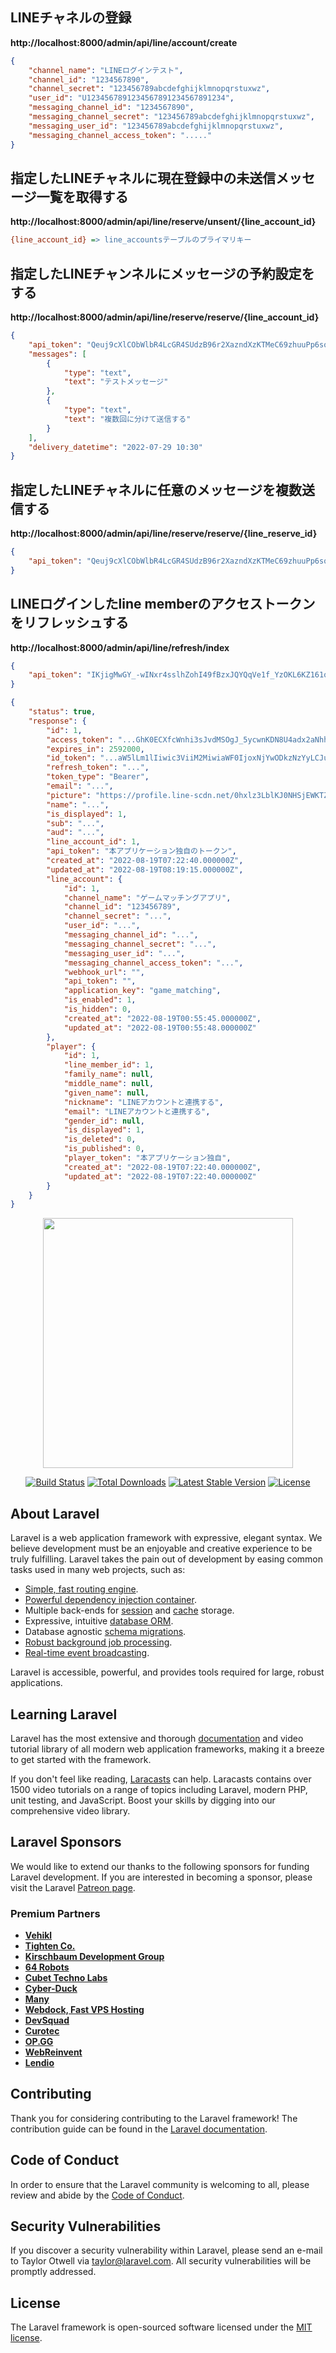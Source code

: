 
## LINEチャネルの登録

**http://localhost:8000/admin/api/line/account/create**

```post.json
{
    "channel_name": "LINEログインテスト",
    "channel_id": "1234567890",
    "channel_secret": "123456789abcdefghijklmnopqrstuxwz",
    "user_id": "U1234567891234567891234567891234",
    "messaging_channel_id": "1234567890",
    "messaging_channel_secret": "123456789abcdefghijklmnopqrstuxwz",
    "messaging_user_id": "123456789abcdefghijklmnopqrstuxwz",
    "messaging_channel_access_token": "....."
}
```

## 指定したLINEチャネルに現在登録中の未送信メッセージ一覧を取得する

**http://localhost:8000/admin/api/line/reserve/unsent/{line_account_id}**  

```ini
{line_account_id} => line_accountsテーブルのプライマリキー
```



## 指定したLINEチャンネルにメッセージの予約設定をする

**http://localhost:8000/admin/api/line/reserve/reserve/{line_account_id}**

```post.json
{
    "api_token": "Qeuj9cXlCObWlbR4LcGR4SUdzB96r2XazndXzKTMeC69zhuuPp6soxIPdOttJwMEhnV81qs5PAvJtuX_tgtyJEkkblsLMFH2",
    "messages": [
        {
            "type": "text",
            "text": "テストメッセージ"
        },
        {
            "type": "text",
            "text": "複数回に分けて送信する"
        }
    ],
    "delivery_datetime": "2022-07-29 10:30"
}
```

## 指定したLINEチャネルに任意のメッセージを複数送信する

**http://localhost:8000/admin/api/line/reserve/reserve/{line_reserve_id}**

```post.json
{
    "api_token": "Qeuj9cXlCObWlbR4LcGR4SUdzB96r2XazndXzKTMeC69zhuuPp6soxIPdOttJwMEhnV81qs5PAvJtuX_tgtyJEkkblsLMFH2"
}
```


## LINEログインしたline memberのアクセストークンをリフレッシュする
**http://localhost:8000/admin/api/line/refresh/index**

```post.json
{
    "api_token": "IKjigMwGY_-wINxr4sslhZohI49fBzxJQYQqVe1f_YzOKL6KZ161qAGDwzGsrW_6"
}
```

```response.json
{
    "status": true,
    "response": {
        "id": 1,
        "access_token": "...GhK0ECXfcWnhi3sJvdMSOgJ_5ycwnKDN8U4adx2aNhhDe__BG8Je04eqGaPB6nu6O...",
        "expires_in": 2592000,
        "id_token": "...aW5lLm1lIiwic3ViiM2MiwiaWF0IjoxNjYwODkzNzYyLCJub25jZSI6IjcwMDg5YTQyODRkNWNiNzhhZWIxZGY5ZWIxOTViMmM2YzExYjI0YmJhYmIwNDY4ZDJkM2I1MmE5YjhhNjNmNjciLCJhbXIiOlsibGluZXNzbyJdLCJuYW1lIjoiU2VuYmlraSBBa2lmdW1pIiwicGljdHVyZSI6Imh0dHBzOi8vcHJvZmlsZS5saW5lLXNjZG4ubmV0LzBoeGx6M0xibEtKME5IU2pFV0tUWllGSHNQS1M0d1pDRUxQeVZ0SkRGTEtYdGpjMmtTZW5nNGNHSlBLWEZpZTJZZGVTVTdkallkZTNwdSIsImVtYWlsIjoiYWtpZnVtaS5zZW5iaWtpLjEyMDlAZ...",
        "refresh_token": "...",
        "token_type": "Bearer",
        "email": "...",
        "picture": "https://profile.line-scdn.net/0hxlz3LblKJ0NHSjEWKTZYFHsPKS4wZCELPyVtJDFLKXtjc2kSeng4cGJPKXFie2YdeSU7djYde3pu",
        "name": "...",
        "is_displayed": 1,
        "sub": "...",
        "aud": "...",
        "line_account_id": 1,
        "api_token": "本アプリケーション独自のトークン",
        "created_at": "2022-08-19T07:22:40.000000Z",
        "updated_at": "2022-08-19T08:19:15.000000Z",
        "line_account": {
            "id": 1,
            "channel_name": "ゲームマッチングアプリ",
            "channel_id": "123456789",
            "channel_secret": "...",
            "user_id": "...",
            "messaging_channel_id": "...",
            "messaging_channel_secret": "...",
            "messaging_user_id": "...",
            "messaging_channel_access_token": "...",
            "webhook_url": "",
            "api_token": "",
            "application_key": "game_matching",
            "is_enabled": 1,
            "is_hidden": 0,
            "created_at": "2022-08-19T00:55:45.000000Z",
            "updated_at": "2022-08-19T00:55:48.000000Z"
        },
        "player": {
            "id": 1,
            "line_member_id": 1,
            "family_name": null,
            "middle_name": null,
            "given_name": null,
            "nickname": "LINEアカウントと連携する",
            "email": "LINEアカウントと連携する",
            "gender_id": null,
            "is_displayed": 1,
            "is_deleted": 0,
            "is_published": 0,
            "player_token": "本アプリケーション独自",
            "created_at": "2022-08-19T07:22:40.000000Z",
            "updated_at": "2022-08-19T07:22:40.000000Z"
        }
    }
}
```



<p align="center"><a href="https://laravel.com" target="_blank"><img src="https://raw.githubusercontent.com/laravel/art/master/logo-lockup/5%20SVG/2%20CMYK/1%20Full%20Color/laravel-logolockup-cmyk-red.svg" width="400"></a></p>

<p align="center">
<a href="https://travis-ci.org/laravel/framework"><img src="https://travis-ci.org/laravel/framework.svg" alt="Build Status"></a>
<a href="https://packagist.org/packages/laravel/framework"><img src="https://img.shields.io/packagist/dt/laravel/framework" alt="Total Downloads"></a>
<a href="https://packagist.org/packages/laravel/framework"><img src="https://img.shields.io/packagist/v/laravel/framework" alt="Latest Stable Version"></a>
<a href="https://packagist.org/packages/laravel/framework"><img src="https://img.shields.io/packagist/l/laravel/framework" alt="License"></a>
</p>

## About Laravel

Laravel is a web application framework with expressive, elegant syntax. We believe development must be an enjoyable and creative experience to be truly fulfilling. Laravel takes the pain out of development by easing common tasks used in many web projects, such as:

- [Simple, fast routing engine](https://laravel.com/docs/routing).
- [Powerful dependency injection container](https://laravel.com/docs/container).
- Multiple back-ends for [session](https://laravel.com/docs/session) and [cache](https://laravel.com/docs/cache) storage.
- Expressive, intuitive [database ORM](https://laravel.com/docs/eloquent).
- Database agnostic [schema migrations](https://laravel.com/docs/migrations).
- [Robust background job processing](https://laravel.com/docs/queues).
- [Real-time event broadcasting](https://laravel.com/docs/broadcasting).

Laravel is accessible, powerful, and provides tools required for large, robust applications.

## Learning Laravel

Laravel has the most extensive and thorough [documentation](https://laravel.com/docs) and video tutorial library of all modern web application frameworks, making it a breeze to get started with the framework.

If you don't feel like reading, [Laracasts](https://laracasts.com) can help. Laracasts contains over 1500 video tutorials on a range of topics including Laravel, modern PHP, unit testing, and JavaScript. Boost your skills by digging into our comprehensive video library.

## Laravel Sponsors

We would like to extend our thanks to the following sponsors for funding Laravel development. If you are interested in becoming a sponsor, please visit the Laravel [Patreon page](https://patreon.com/taylorotwell).

### Premium Partners

- **[Vehikl](https://vehikl.com/)**
- **[Tighten Co.](https://tighten.co)**
- **[Kirschbaum Development Group](https://kirschbaumdevelopment.com)**
- **[64 Robots](https://64robots.com)**
- **[Cubet Techno Labs](https://cubettech.com)**
- **[Cyber-Duck](https://cyber-duck.co.uk)**
- **[Many](https://www.many.co.uk)**
- **[Webdock, Fast VPS Hosting](https://www.webdock.io/en)**
- **[DevSquad](https://devsquad.com)**
- **[Curotec](https://www.curotec.com/services/technologies/laravel/)**
- **[OP.GG](https://op.gg)**
- **[WebReinvent](https://webreinvent.com/?utm_source=laravel&utm_medium=github&utm_campaign=patreon-sponsors)**
- **[Lendio](https://lendio.com)**

## Contributing

Thank you for considering contributing to the Laravel framework! The contribution guide can be found in the [Laravel documentation](https://laravel.com/docs/contributions).

## Code of Conduct

In order to ensure that the Laravel community is welcoming to all, please review and abide by the [Code of Conduct](https://laravel.com/docs/contributions#code-of-conduct).

## Security Vulnerabilities

If you discover a security vulnerability within Laravel, please send an e-mail to Taylor Otwell via [taylor@laravel.com](mailto:taylor@laravel.com). All security vulnerabilities will be promptly addressed.

## License

The Laravel framework is open-sourced software licensed under the [MIT license](https://opensource.org/licenses/MIT).
